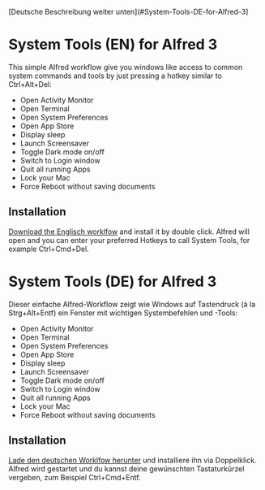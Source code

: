 
[Deutsche Beschreibung weiter unten](#System-Tools-DE-for-Alfred-3]

# System Tools (EN) for Alfred 3

This simple Alfred workflow give you windows like access to common system commands and tools by just pressing a hotkey similar to Ctrl+Alt+Del:

- Open Activity Monitor
- Open Terminal
- Open System Preferences
- Open App Store
- Display sleep
- Launch Screensaver
- Toggle Dark mode on/off
- Switch to Login window
- Quit all running Apps
- Lock your Mac
- Force Reboot without saving documents

## Installation

[Download the Englisch worklfow](https://github.com/Tekl/alfred-system-tools) and install it by double click. Alfred will open and you can enter your preferred Hotkeys to call System Tools, for example Ctrl+Cmd+Del.


# System Tools (DE) for Alfred 3

Dieser einfache Alfred-Workflow zeigt wie Windows auf Tastendruck (à la Strg+Alt+Entf) ein Fenster mit wichtigen Systembefehlen und -Tools:

- Open Activity Monitor
- Open Terminal
- Open System Preferences
- Open App Store
- Display sleep
- Launch Screensaver
- Toggle Dark mode on/off
- Switch to Login window
- Quit all running Apps
- Lock your Mac
- Force Reboot without saving documents

## Installation

[Lade den deutschen Worklfow herunter](https://github.com/Tekl/alfred-system-tools) und installiere ihn via Doppelklick. Alfred wird gestartet und du kannst deine gewünschten Tastaturkürzel vergeben, zum Beispiel Ctrl+Cmd+Entf.
